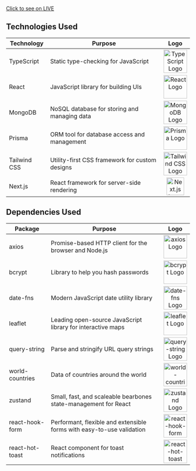 [Click to see on LIVE](https://rent-app-clone-ten.vercel.app/)
## Technologies Used

| Technology   | Purpose                                    | Logo                                                                |
|--------------|--------------------------------------------|---------------------------------------------------------------------|
| TypeScript   | Static type-checking for JavaScript        | <div align="center"><img src="https://upload.wikimedia.org/wikipedia/commons/4/4c/Typescript_logo_2020.svg" alt="TypeScript Logo" height="64"></div> |
| React        | JavaScript library for building UIs        | <div align="center"><img src="https://upload.wikimedia.org/wikipedia/commons/a/a7/React-icon.svg" alt="React Logo" height="64"></div> |
| MongoDB      | NoSQL database for storing and managing data| <div align="center"><img src="https://upload.wikimedia.org/wikipedia/commons/thumb/9/93/MongoDB_Logo.svg/2560px-MongoDB_Logo.svg.png" alt="MongoDB Logo" height="64"></div> |
| Prisma       | ORM tool for database access and management| <div align="center"><img src="https://prismalens.vercel.app/header/logo-white.svg" alt="Prisma Logo" height="64"></div> |
| Tailwind CSS | Utility-first CSS framework for custom designs| <div align="center"><img src="https://seeklogo.com/images/T/tailwind-css-logo-5AD4175897-seeklogo.com.png" alt="Tailwind CSS Logo" height="64"></div> |
| Next.js      | React framework for server-side rendering  | <div align="center"><img src="https://upload.wikimedia.org/wikipedia/commons/8/8e/Nextjs-logo.svg" alt="Next.js Logo" height="48" ></div> |

## Dependencies Used

| Package          | Purpose                                       | Logo                                                                |
|------------------|-----------------------------------------------|---------------------------------------------------------------------|
| axios            | Promise-based HTTP client for the browser and Node.js  | <div align="center"><img src="https://raw.githubusercontent.com/axios/axios/master/logo.svg" alt="axios Logo" height="64"></div> |
| bcrypt           | Library to help you hash passwords           | <div align="center"><img src="https://raw.githubusercontent.com/kelektiv/node.bcrypt.js/master/docs/bcrypt-logo-round.svg" alt="bcrypt Logo" height="64"></div> |
| date-fns         | Modern JavaScript date utility library      | <div align="center"><img src="https://raw.githubusercontent.com/date-fns/date-fns/master/docs/static/logo.png" alt="date-fns Logo" height="64"></div> |
| leaflet          | Leading open-source JavaScript library for interactive maps | <div align="center"><img src="https://upload.wikimedia.org/wikipedia/commons/7/7e/Leaflet_logo.svg" alt="leaflet Logo" height="64"></div> |
| query-string     | Parse and stringify URL query strings       | <div align="center"><img src="https://raw.githubusercontent.com/sindresorhus/query-string/main/query-string-logo.svg" alt="query-string Logo" height="64"></div> |
| world-countries  | Data of countries around the world          | <div align="center"><img src="https://raw.githubusercontent.com/mledoze/countries/master/assets/images/thumb.png" alt="world-countries Logo" height="64"></div> |
| zustand          | Small, fast, and scaleable bearbones state-management for React | <div align="center"><img src="https://raw.githubusercontent.com/pmndrs/zustand/main/other/logo.png" alt="zustand Logo" height="64"></div> |
| react-hook-form | Performant, flexible and extensible forms with easy-to-use validation | <div align="center"><img src="https://raw.githubusercontent.com/react-hook-form/website/main/src/images/logo-with-name.png" alt="react-hook-form Logo" height="64"></div> |
| react-hot-toast  | React component for toast notifications     | <div align="center"><img src="https://raw.githubusercontent.com/timolins/react-hot-toast/main/docs/static/logo.svg" alt="react-hot-toast Logo" height="64"></div> |

